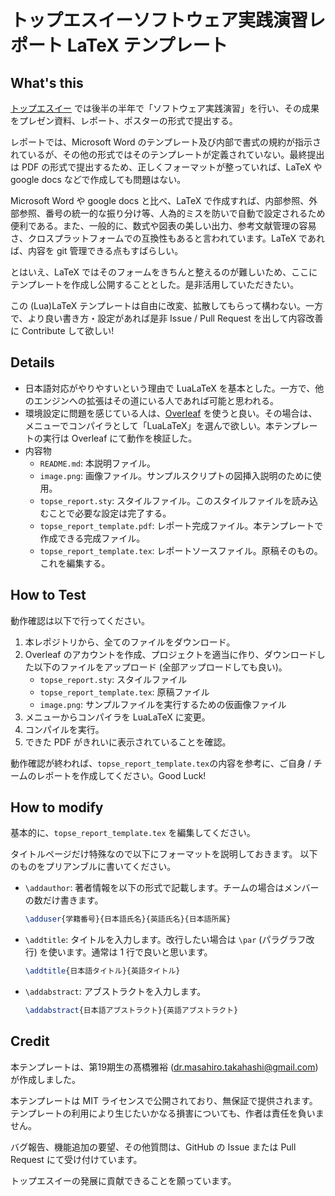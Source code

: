 # トップエスイーソフトウェア実践演習レポート LaTeX テンプレート

## What's this

[トップエスイー](https://www.topse.jp) では後半の半年で「ソフトウェア実践演習」を行い、その成果をプレゼン資料、レポート、ポスターの形式で提出する。

レポートでは、Microsoft Word のテンプレート及び内部で書式の規約が指示されているが、その他の形式ではそのテンプレートが定義されていない。最終提出は PDF の形式で提出するため、正しくフォーマットが整っていれば、LaTeX や google docs などで作成しても問題はない。

Microsoft Word や google docs と比べ、LaTeX で作成すれば、内部参照、外部参照、番号の統一的な振り分け等、人為的ミスを防いで自動で設定されるため便利である。また、一般的に、数式や図表の美しい出力、参考文献管理の容易さ、クロスプラットフォームでの互換性もあると言われています。LaTeX であれば、内容を git 管理できる点もすばらしい。

とはいえ、LaTeX ではそのフォームをきちんと整えるのが難しいため、ここにテンプレートを作成し公開することとした。是非活用していただきたい。

この (Lua)LaTeX テンプレートは自由に改変、拡散してもらって構わない。一方で、より良い書き方・設定があれば是非 Issue / Pull Request を出して内容改善に Contribute して欲しい!

## Details

- 日本語対応がやりやすいという理由で LuaLaTeX を基本とした。一方で、他のエンジンへの拡張はその道にいる人であれば可能と思われる。
- 環境設定に問題を感じている人は、[Overleaf](https://ja.overleaf.com/) を使うと良い。その場合は、メニューでコンパイラとして「LuaLaTeX」を選んで欲しい。本テンプレートの実行は Overleaf にて動作を検証した。
- 内容物
   - `README.md`: 本説明ファイル。
   - `image.png`: 画像ファイル。サンプルスクリプトの図挿入説明のために使用。
   - `topse_report.sty`: スタイルファイル。このスタイルファイルを読み込むことで必要な設定は完了する。
   - `topse_report_template.pdf`: レポート完成ファイル。本テンプレートで作成できる完成ファイル。
   - `topse_report_template.tex`: レポートソースファイル。原稿そのもの。これを編集する。

## How to Test

動作確認は以下で行ってください。

1. 本レポジトリから、全てのファイルをダウンロード。
2. Overleaf のアカウントを作成、プロジェクトを適当に作り、ダウンロードした以下のファイルをアップロード (全部アップロードしても良い)。
   - `topse_report.sty`: スタイルファイル
   - `topse_report_template.tex`: 原稿ファイル
   - `image.png`: サンプルファイルを実行するための仮画像ファイル
3. メニューからコンパイラを LuaLaTeX に変更。
4. コンパイルを実行。
5. できた PDF がきれいに表示されていることを確認。

動作確認が終われば、`topse_report_template.tex`の内容を参考に、ご自身 / チームのレポートを作成してください。Good Luck!

## How to modify

基本的に、`topse_report_template.tex` を編集してください。

タイトルページだけ特殊なので以下にフォーマットを説明しておきます。
以下のものをプリアンブルに書いてください。

- `\addauthor`: 著者情報を以下の形式で記載します。チームの場合はメンバーの数だけ書きます。
  ```latex
  \adduser{学籍番号}{日本語氏名}{英語氏名}{日本語所属}
  ```
- `\addtitle`: タイトルを入力します。改行したい場合は `\par` (パラグラフ改行) を使います。通常は 1 行で良いと思います。
  ```latex
  \addtitle{日本語タイトル}{英語タイトル}
  ```
- `\addabstract`: アブストラクトを入力します。
  ```latex
  \addabstract{日本語アブストラクト}{英語アブストラクト}
  ```

## Credit

本テンプレートは、第19期生の髙橋雅裕 (dr.masahiro.takahashi@gmail.com) が作成しました。

本テンプレートは MIT ライセンスで公開されており、無保証で提供されます。テンプレートの利用により生じたいかなる損害についても、作者は責任を負いません。

バグ報告、機能追加の要望、その他質問は、GitHub の Issue または Pull Request にて受け付けています。

トップエスイーの発展に貢献できることを願っています。

